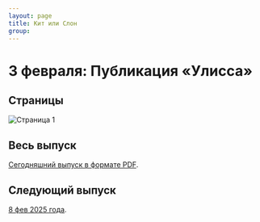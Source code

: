 ```yaml
---
layout: page
title: Кит или Слон
group: 
---
```


# 3 февраля: Публикация «Улисса»

## Страницы

![Страница 1](https://www.dropbox.com/scl/fi/yyrd9hvdub1icq9wrqtkg/2025-02-03-page001.jpg?rlkey=15ripy8a1hmetfnu1ilan188a&raw=1)

## Весь выпуск

[Сегодняшний выпуск в формате PDF](https://www.dropbox.com/scl/fi/0kc6cqiipqbmvzoyitj22/2025-02-03.pdf?rlkey=zvy31hg6xw11ehf0ccbim6q08&raw=1). 

## Следующий выпуск

[8 фев 2025 года](https://kitilislon.github.io/2025-02-08).

